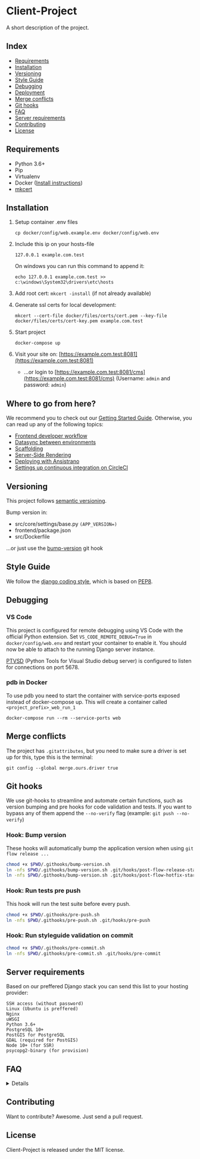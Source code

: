 # Client-Project

A short description of the project.


## Index

- [Requirements](#requirements)
- [Installation](#installation)
- [Versioning](#versioning)
- [Style Guide](#style-guide)
- [Debugging](#debugging)
- [Deployment](#deployment)
- [Merge conflicts](#merge-conflicts)
- [Git hooks](#git-hooks)
- [FAQ](#faq)
- [Server requirements](#server-requirements)
- [Contributing](#contributing)
- [License](#license)


## Requirements

- Python 3.6+ 
- Pip
- Virtualenv
- Docker ([Install instructions](#how-do-i-install-docker-on-macoswindows))
- [mkcert](https://github.com/FiloSottile/mkcert)


## Installation

1. Setup container .env files

    ```
    cp docker/config/web.example.env docker/config/web.env
    ```

2. Include this ip on your hosts-file

    ```
    127.0.0.1 example.com.test
    ```

    On windows you can run this command to append it:

    ```
    echo 127.0.0.1 example.com.test >> c:\windows\System32\drivers\etc\hosts
    ```

3. Add root cert: `mkcert -install` (if not already available)
4. Generate ssl certs for local development:
    ```
    mkcert --cert-file docker/files/certs/cert.pem --key-file docker/files/certs/cert-key.pem example.com.test
    ```
5. Start project

    ```
    docker-compose up
    ```

6. Visit your site on: [https://example.com.test:8081](https://example.com.test:8081) 
    - ...or login to [https://example.com.test:8081/cms](https://example.com.test:8081/cms) (Username: `admin` and password: `admin`)

## Where to go from here?
We recommend you to check out our [Getting Started Guide](https://github.com/Frojd/Wagtail-Boilerplate/blob/master/docs/bash-helper-scripts.md). Otherwise, you can read up any of the following topics:

- [Frontend developer workflow](https://github.com/Frojd/Wagtail-Boilerplate/blob/master/docs/frontend.md)
- [Datasync between environments](https://github.com/Frojd/Wagtail-Boilerplate/blob/master/docs/data-sync.md)
- [Scaffolding](https://github.com/Frojd/Wagtail-Boilerplate/blob/master/docs/scaffolding.md)
- [Server-Side Rendering](https://github.com/Frojd/Wagtail-Boilerplate/blob/master/docs/server-side-rendering.md)
- [Deploying with Ansistrano](https://github.com/Frojd/Wagtail-Boilerplate/blob/master/docs/deployment.md)
- [Settings up continuous integration on CircleCI](https://github.com/Frojd/Wagtail-Boilerplate/blob/master/docs/ci.md)


## Versioning

This project follows [semantic versioning](https://semver.org/).

Bump version in:

- src/core/settings/base.py `(APP_VERSION=)`
- frontend/package.json
- src/Dockerfile

...or just use the [bump-version](#bump-version) git hook


## Style Guide

We follow the [django coding style](https://docs.djangoproject.com/en/1.9/internals/contributing/writing-code/coding-style/), which is based on [PEP8](https://www.python.org/dev/peps/pep-0008).


## Debugging

### VS Code

This project is configured for remote debugging using VS Code with the official Python extension. Set `VS_CODE_REMOTE_DEBUG=True` in `docker/config/web.env` and restart your container to enable it.
You should now be able to attach to the running Django server instance.

[PTVSD](https://github.com/Microsoft/ptvsd) (Python Tools for Visual Studio debug server) is configured to listen for connections on port 5678.

### pdb in Docker

To use pdb you need to start the container with service-ports exposed instead of docker-compose up. This will create a container called `<project_prefix>_web_run_1`

```
docker-compose run --rm --service-ports web
```



## Merge conflicts

The project has `.gitattributes`, but you need to make sure a driver is set up for this, type this is the terminal:

```
git config --global merge.ours.driver true
```


## Git hooks

We use git-hooks to streamline and automate certain functions, such as version bumping and pre hooks for code validation and tests. If you want to bypass any of them append the `--no-verify` flag (example: `git push --no-verify`)

### Hook: Bump version

These hooks will automatically bump the application version when using `git flow release ...`

```bash
chmod +x $PWD/.githooks/bump-version.sh
ln -nfs $PWD/.githooks/bump-version.sh .git/hooks/post-flow-release-start
ln -nfs $PWD/.githooks/bump-version.sh .git/hooks/post-flow-hotfix-start
```

### Hook: Run tests pre push

This hook will run the test suite before every push.

```bash
chmod +x $PWD/.githooks/pre-push.sh
ln -nfs $PWD/.githooks/pre-push.sh .git/hooks/pre-push
```

### Hook: Run styleguide validation on commit

```bash
chmod +x $PWD/.githooks/pre-commit.sh
ln -nfs $PWD/.githooks/pre-commit.sh .git/hooks/pre-commit
```


## Server requirements

Based on our preffered Django stack you can send this list to your hosting provider:

```
SSH access (without password)
Linux (Ubuntu is preffered)
Nginx
uWSGI
Python 3.6+
PostgreSQL 10+
PostGIS for PostgreSQL
GDAL (required for PostGIS)
Node 10+ (for SSR)
psycopg2-binary (for provision)
```


## FAQ

<details>

### How do I run the app locally with a production setup?

This app includes a docker-compose config that uses uwsgi and nginx. Just run this command.

```
docker-compose -f docker-compose.yml -f docker-compose-nginx.yml up
```


### How do I sync data from stage/prod?

You can rebuild your application with the latest data dump by running the following

```
./scripts/stage_to_local.sh
```

Note: This requires that you have ssh-key based access to the server.


### How do I install Docker on MacOS/Windows?

Read the instructions for [Mac OS](https://docs.docker.com/docker-for-mac/install/) or [Windows](https://docs.docker.com/docker-for-windows/install/) on docker.com.


### How do I run the test suite locally?

```
docker-compose run --rm web test
```


### How do I run custom manage.py commands?

To run manage.py commands in docker is pretty straightforward, instead of targetting you local machine you just target your web container.

- Example: Create migrations

```
docker-compose exec web python manage.py makemigrations
```

- Example: Run migrations

```
docker-compose exec web python manage.py migrate
```

We also have a manage.sh script to make running management commands easier.

```
scripts/manage.sh makemigrations
```


### How do I add new python dependencies?

First update your requirements/base.txt, then rebuild your container:

```
docker-compose stop
docker-compose up --build
```


### This boilerplate is https by default, I only want http?

No problem, update your docker-compose file and add `command: runserver` to your `web` container, then restart your project.


### How do I install the application on the web server?

This project includes a provision script that sets up anything necessary to run the application (install db, add nginx/uwsgi conf).

```
ansible-playbook provision.yml -i stages/<stage>
```

### Is there a api for retriving pages as json?

Sure! Just add `?format=json` to your url and it will return its json representation.

</details>


## Contributing

Want to contribute? Awesome. Just send a pull request.


## License


Client-Project is released under the MIT license.


